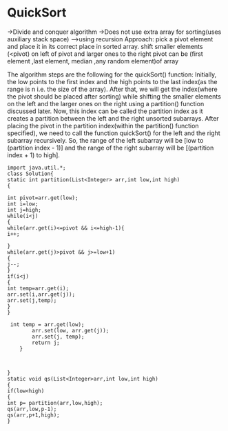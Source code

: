 # QuickSort
->Divide and conquer algorithm
->Does not use extra array for sorting(uses auxiliary stack space)
-->using recursion
Approach:
pick a pivot element and place it in its correct place in sorted array.
shift smaller elements (<pivot) on left of pivot and larger ones to the right
pivot can be (first element ,last element, median ,any random element)of array


The algorithm steps are the following for the quickSort() function:
Initially, the low points to the first index and the high points to the last index(as the range is n i.e. the size of the array). 
After that, we will get the index(where the pivot should be placed after sorting) while shifting the smaller elements on the left and the larger ones on the right using a partition() function discussed later.
Now, this index can be called the partition index as it creates a partition between the left and the right unsorted subarrays.
After placing the pivot in the partition index(within the partition() function specified), we need to call the function quickSort() for the left and the right subarray recursively. So, the range of the left subarray will be [low to (partition index - 1)] and the range of the right subarray will be [(partition index + 1) to high]. 



```
import java.util.*;
class Solution{
static int partition(List<Integer> arr,int low,int high)
{

int pivot=arr.get(low);
int i=low;
int j=high;
while(i<j)
{
while(arr.get(i)<=pivot && i<=high-1){
i++;

}
while(arr.get(j)>pivot && j>=low+1)
{
j--;
}
if(i<j)
{
int temp=arr.get(i);
arr.set(i,arr.get(j));
arr.set(j,temp);
}
}

 int temp = arr.get(low);
        arr.set(low, arr.get(j));
        arr.set(j, temp);
        return j;
    }



}
static void qs(List<Integer>arr,int low,int high)
{
if(low<high)
{
int p= partition(arr,low,high);
qs(arr,low,p-1);
qs(arr,p+1,high);
}
```






